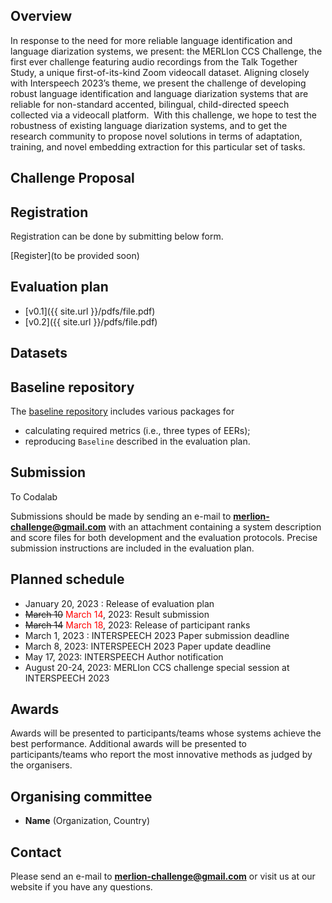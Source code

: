 
## Overview
In response to the need for more reliable language identification and language diarization systems, we present: the MERLIon CCS Challenge, the first ever challenge featuring audio recordings from the Talk Together Study, a unique first-of-its-kind Zoom videocall dataset. Aligning closely with Interspeech 2023’s theme, we present the challenge of developing robust language identification and language diarization systems that are reliable for non-standard accented, bilingual, child-directed speech collected via a videocall platform. 
With this challenge, we hope to test the robustness of existing language diarization systems, and to get the research community to propose novel solutions in terms of adaptation, training, and novel embedding extraction for this particular set of tasks. 


## Challenge Proposal

## Registration
Registration can be done by submitting below form.

[Register](to be provided soon)

## Evaluation plan
- [v0.1]({{ site.url }}/pdfs/file.pdf)
- [v0.2]({{ site.url }}/pdfs/file.pdf)

## Datasets

## Baseline repository
The [baseline repository](https://github.com/merlion-challenge/MERLIONCCS_Baseline) includes various packages for
- calculating required metrics (i.e., three types of EERs);
- reproducing `Baseline` described in the evaluation plan.


## Submission

To Codalab

Submissions should be made by sending an e-mail to **merlion-challenge@gmail.com** with an attachment containing a system description and score files for both development and the evaluation protocols. Precise submission instructions are included in the evaluation plan.

## Planned schedule
- January 20, 2023 : Release of evaluation plan
- ~~March 10~~ <span style="color:red">March 14</span>, 2023: Result submission
- ~~March 14~~ <span style="color:red">March 18</span>, 2023: Release of participant ranks
- March 1, 2023 : INTERSPEECH 2023 Paper submission deadline
- March 8, 2023: INTERSPEECH 2023 Paper update deadline
- May 17, 2023: INTERSPEECH Author notification
- August 20-24, 2023: MERLIon CCS challenge special session at INTERSPEECH 2023


## Awards
Awards will be presented to participants/teams whose systems achieve the best performance.  Additional awards will be presented to participants/teams who report the most innovative methods as judged by the organisers.


## Organising committee
- **Name** (Organization, Country)


## Contact
Please send an e-mail to **merlion-challenge@gmail.com** or visit us at our website if you have any questions.
